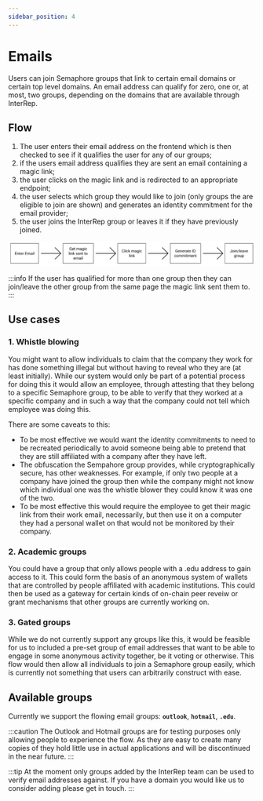 ```yaml
---
sidebar_position: 4
---
```


# Emails

Users can join Semaphore groups that link to certain email domains or certain top level domains. An email address can qualify for zero, one or, at most, two groups, depending on the domains that are available through InterRep.

## Flow

1.  The user enters their email address on the frontend which is then checked to see if it qualifies the user for any of our groups;
2.  if the users email address qualifies they are sent an email containing a magic link;
3.  the user clicks on the magic link and is redirected to an appropriate endpoint;
4.  the user selects which group they would like to join (only groups the are eligible to join are shown) and generates an identity commitment for the email provider;
5.  the user joins the InterRep group or leaves it if they have previously joined.

![test](img/email_flow.png)

:::info
If the user has qualified for more than one group then they can join/leave the other group from the same page the magic link sent them to.
:::

## Use cases

### 1. Whistle blowing

You might want to allow individuals to claim that the company they work for has done something illegal but without having to reveal who they are (at least initially). While our system would only be part of a potential process for doing this it would allow an employee, through attesting that they belong to a specific Semaphore group, to be able to verify that they worked at a specific company and in such a way that the company could not tell which employee was doing this.

There are some caveats to this:

-   To be most effective we would want the identity commitments to need to be recreated periodically to avoid someone being able to pretend that they are still affiliated with a company after they have left.
-   The obfuscation the Sempahore group provides, while cryptographically secure, has other weaknesses. For example, if only two people at a company have joined the group then while the company might not know which individual one was the whistle blower they could know it was one of the two.
-   To be most effective this would require the employee to get their magic link from their work email, necessarily, but then use it on a computer they had a personal wallet on that would not be monitored by their company.

### 2. Academic groups

You could have a group that only allows people with a .edu address to gain access to it. This could form the basis of an anonymous system of wallets that are controlled by people affiliated with academic institutions. This could then be used as a gateway for certain kinds of on-chain peer reveiw or grant mechanisms that other groups are currently working on.

### 3. Gated groups

While we do not currently support any groups like this, it would be feasible for us to included a pre-set group of email addresses that want to be able to engage in some anonymous activity together, be it voting or otherwise. This flow would then allow all individuals to join a Semaphore group easily, which is currently not something that users can arbitrarily construct with ease.

## Available groups

Currently we support the flowing email groups: **`outlook`**, **`hotmail`**, **`.edu`**.

:::caution
The Outlook and Hotmail groups are for testing purposes only allowing people to experience the flow. As they are easy to create many copies of they hold little use in actual applications and will be discontinued in the near future.
:::

:::tip
At the moment only groups added by the InterRep team can be used to verify email addresses against. If you have a domain you would like us to consider adding please get in touch.
:::


